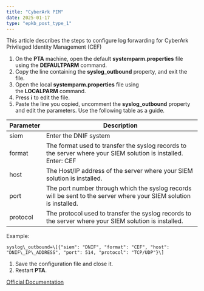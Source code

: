 ```yaml
---
title: "CyberArk PIM"
date: 2025-01-17
type: "epkb_post_type_1"
---
```


This article describes the steps to configure log forwarding for CyberArk Privileged Identity Management (CEF)

1. On the **PTA** machine, open the default **systemparm.properties** file using the **DEFAULTPARM** command.
2. Copy the line containing the **syslog\_outbound** property, and exit the file.
3. Open the local **systemparm.properties** file using the **LOCALPARM** command.
4. Press **i** to edit the file.
5. Paste the line you copied, uncomment the **syslog\_outbound** property and edit the parameters. Use the following table as a guide.

| **Parameter** | **Description** |
| --- | --- |
| siem | Enter the DNIF system |
| format | The format used to transfer the syslog records to the server where your SIEM solution is installed. Enter: CEF |
| host | The Host/IP address of the server where your SIEM solution is installed. |
| port | The port number through which the syslog records will be sent to the server where your SIEM solution is installed. |
| protocol | The protocol used to transfer the syslog records to the server where your SIEM solution is installed. |

Example:
```
syslog\_outbound=\[{"siem": "DNIF", "format": "CEF", "host": "DNIF\_IP\_ADDRESS", "port": 514, "protocol": "TCP/UDP"}\]
```

1. Save the configuration file and close it.
2. Restart **PTA**.

[Official Documentation](https://docs.cyberark.com/Product-Doc/OnlineHelp/PAS/Latest/en/Content/PTA/Outbound-Sending-%20PTA-syslog-Records-to-SIEM.htm?tocpath=Administration%7CComponents%7CPrivileged%20Threat%20Analytics%7CConfigure%20Privileged%20Threat%20Analytics%7CSend%20PTA%20Data%7CSend%20PTA%20syslog%20Records%20to%20SIEM%7C_____0)
